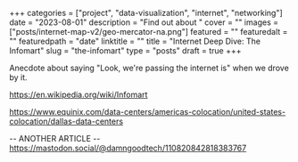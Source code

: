 +++
categories = ["project", "data-visualization", "internet", "networking"]
date = "2023-08-01"
description = "Find out about "
cover = ""
images = ["posts/internet-map-v2/geo-mercator-na.png"]
featured = ""
featuredalt = ""
featuredpath = "date"
linktitle = ""
title = "Internet Deep Dive: The Infomart"
slug = "the-infomart"
type = "posts"
draft = true
+++


Anecdote about saying "Look, we're passing the internet is" when we drove by it.


https://en.wikipedia.org/wiki/Infomart

https://www.equinix.com/data-centers/americas-colocation/united-states-colocation/dallas-data-centers



-- ANOTHER ARTICLE --
https://mastodon.social/@damngoodtech/110820842818383767